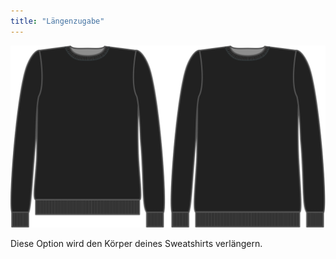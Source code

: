 ```yaml
---
title: "Längenzugabe"
---
```


![Längenzugabe](lengthbonus.svg)

Diese Option wird den Körper deines Sweatshirts verlängern.




